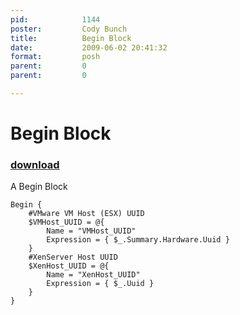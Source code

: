 ```yaml
---
pid:            1144
poster:         Cody Bunch
title:          Begin Block
date:           2009-06-02 20:41:32
format:         posh
parent:         0
parent:         0

---
```


# Begin Block

### [download](1144.ps1)

A Begin Block	

```posh
Begin { 
	#VMware VM Host (ESX) UUID
	$VMHost_UUID = @{ 
        Name = "VMHost_UUID" 
        Expression = { $_.Summary.Hardware.Uuid } 
    }
	#XenServer Host UUID
	$XenHost_UUID = @{
		Name = "XenHost_UUID"
		Expression = { $_.Uuid }
	} 
}
```
